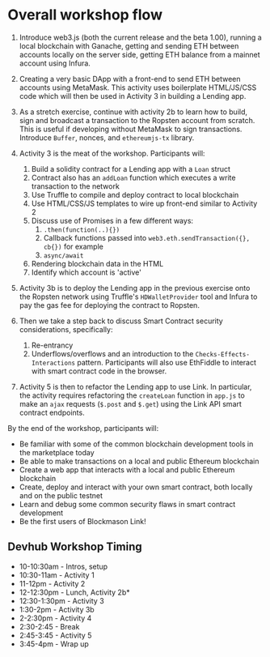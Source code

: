 # Overall workshop flow

1. Introduce web3.js (both the current release and the beta 1.00), running a local blockchain with Ganache, getting and sending ETH between accounts locally on the server side, getting ETH balance from a mainnet account using Infura.

2. Creating a very basic DApp with a front-end to send ETH between accounts using MetaMask. This activity uses boilerplate HTML/JS/CSS code which will then be used in Activity 3 in building a Lending app. 

3. As a stretch exercise, continue with activity 2b to learn how to build, sign and broadcast a transaction to the Ropsten account from scratch. This is useful if developing without MetaMask to sign transactions. Introduce `Buffer`, nonces, and `ethereumjs-tx` library. 

4. Activity 3 is the meat of the workshop. Participants will:
    1. Build a solidity contract for a Lending app with a `Loan` struct
    2. Contract also has an `addLoan` function which executes a write transaction to the network
    3. Use Truffle to compile and deploy contract to local blockchain
    4. Use HTML/CSS/JS templates to wire up front-end similar to Activity 2
    5. Discuss use of Promises in a few different ways:
        1. `.then(function(..){})`
        2. Callback functions passed into `web3.eth.sendTransaction({}, cb{})` for example
        3. `async/await`
    6. Rendering blockchain data in the HTML
    7. Identify which account is 'active'

5. Activity 3b is to deploy the Lending app in the previous exercise onto the Ropsten network using Truffle's `HDWalletProvider` tool and Infura to pay the gas fee for deploying the contract to Ropsten.  

6. Then we take a step back to discuss Smart Contract security considerations, specifically:
    1. Re-entrancy
    2. Underflows/overflows
and an introduction to the `Checks-Effects-Interactions` pattern. Participants will also use EthFiddle to interact with smart contract code in the browser.

6. Activity 5 is then to refactor the Lending app to use Link. In particular, the activity requires refactoring the `createLoan` function in `app.js` to make an `ajax` requests (`$.post` and `$.get`) using the Link API smart contract endpoints. 

By the end of the workshop, participants will:
* Be familiar with some of the common blockchain development tools in the marketplace today
* Be able to make transactions on a local and public Ethereum blockchain
* Create a web app that interacts with a local and public Ethereum blockchain
* Create, deploy and interact with your own smart contract, both locally and on the public testnet
* Learn and debug some common security flaws in smart contract development
* Be the first users of Blockmason Link!

## Devhub Workshop Timing
* 10-10:30am    - Intros, setup
* 10:30-11am    - Activity 1
* 11-12pm       - Activity 2
* 12-12:30pm    - Lunch, Activity 2b*
* 12:30-1:30pm  - Activity 3
* 1:30-2pm      - Activity 3b
* 2-2:30pm      - Activity 4
* 2:30-2:45     - Break
* 2:45-3:45     - Activity 5
* 3:45-4pm      - Wrap up
  
